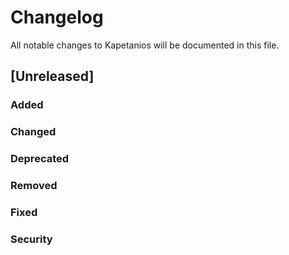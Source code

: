 # Changelog

All notable changes to Kapetanios will be documented in this file.

## [Unreleased]

### Added

### Changed

### Deprecated

### Removed

### Fixed

### Security 